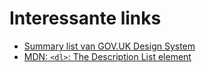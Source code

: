 <!-- @license CC0-1.0 -->

# Interessante links

- [Summary list van GOV.UK Design System](https://design-system.service.gov.uk/components/summary-list/)
- [MDN: `<dl>`: The Description List element](https://developer.mozilla.org/en-US/docs/Web/HTML/Element/dl)
